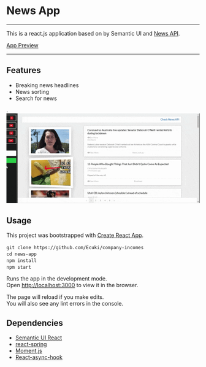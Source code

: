 # News App

---

This is a react.js application based on by Semantic UI and [News API](https://newsapi.org/docs/authentication).

[App Preview](https://heuristic-cori-c9f515.netlify.app/)

---

## Features

- Breaking news headlines
- News sorting
- Search for news

.
![Table](<https://github.com/Ecuki/news-app/blob/master/src/assets/ezgif.com-optimize%20(3).gif>)

## Usage

This project was bootstrapped with [Create React App](https://github.com/facebook/create-react-app).

`git clone https://github.com/Ecuki/company-incomes`<br />
`cd news-app`<br />
`npm install`<br />
`npm start`<br />

Runs the app in the development mode.<br />
Open [http://localhost:3000](http://localhost:3000) to view it in the browser.

The page will reload if you make edits.<br />
You will also see any lint errors in the console.

## Dependencies

- [Semantic UI React](https://react.semantic-ui.com/)
- [react-spring](https://www.react-spring.io/)
- [Moment.js](https://momentjs.com/)
- [React-async-hook](https://github.com/slorber/react-async-hook#readme)
